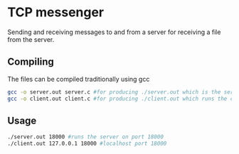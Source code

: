 # TCP messenger

Sending and receiving messages to and from a server for receiving a file from the server. 
## Compiling

The files can be compiled traditionally using gcc
```bash
gcc -o server.out server.c #for producing ./server.out which is the server program
gcc -o client.out client.c #for producing ./client.out which runs the client program
```

## Usage

```bash
./server.out 18000 #runs the server on port 18000
./client.out 127.0.0.1 18000 #localhost port 18000
```